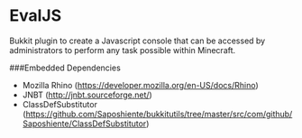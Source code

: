EvalJS
======

Bukkit plugin to create a Javascript console that can be accessed by administrators to perform any task possible within Minecraft.

###Embedded Dependencies
* Mozilla Rhino (https://developer.mozilla.org/en-US/docs/Rhino)
* JNBT (http://jnbt.sourceforge.net/)
* ClassDefSubstitutor (https://github.com/Saposhiente/bukkitutils/tree/master/src/com/github/Saposhiente/ClassDefSubstitutor)
